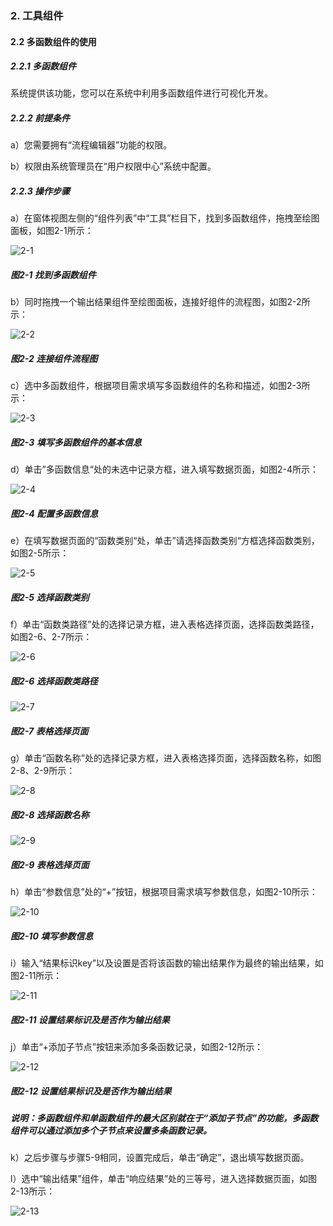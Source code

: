 ### 2. 工具组件

#### 2.2 多函数组件的使用

##### 2.2.1 多函数组件

系统提供该功能，您可以在系统中利用多函数组件进行可视化开发。

##### 2.2.2 前提条件

a）您需要拥有“流程编辑器”功能的权限。

b）权限由系统管理员在“用户权限中心”系统中配置。

##### 2.2.3 操作步骤

a）在窗体视图左侧的“组件列表”中“工具”栏目下，找到多函数组件，拖拽至绘图面板，如图2-1所示：

![2-1](https://www.feisuanyz.com/fsimage/zc-image/cz_22_1_5_1.png)

##### 图2-1 找到多函数组件

b）同时拖拽一个输出结果组件至绘图面板，连接好组件的流程图，如图2-2所示：

![2-2](https://www.feisuanyz.com/fsimage/zc-image/cz_22_1_5_2.png)

##### 图2-2 连接组件流程图

c）选中多函数组件，根据项目需求填写多函数组件的名称和描述，如图2-3所示：

![2-3](https://www.feisuanyz.com/fsimage/zc-image/cz_22_1_5_3.png)

##### 图2-3 填写多函数组件的基本信息

d）单击”多函数信息“处的未选中记录方框，进入填写数据页面，如图2-4所示：

![2-4](https://www.feisuanyz.com/fsimage/zc-image/cz_22_1_5_4.png)

##### 图2-4 配置多函数信息

e）在填写数据页面的“函数类别“处，单击”请选择函数类别“方框选择函数类别，如图2-5所示：

![2-5](https://www.feisuanyz.com/fsimage/zc-image/cz_22_1_5_5.png)

##### 图2-5 选择函数类别

f）单击“函数类路径”处的选择记录方框，进入表格选择页面，选择函数类路径，如图2-6、2-7所示：

![2-6](https://www.feisuanyz.com/fsimage/zc-image/cz_22_1_5_6.png)

##### 图2-6 选择函数类路径

![2-7](https://www.feisuanyz.com/fsimage/zc-image/cz_22_1_5_7.png)

##### 图2-7 表格选择页面

g）单击“函数名称”处的选择记录方框，进入表格选择页面，选择函数名称，如图2-8、2-9所示：

![2-8](https://www.feisuanyz.com/fsimage/zc-image/cz_22_1_5_8.png)

##### 图2-8 选择函数名称

![2-9](https://www.feisuanyz.com/fsimage/zc-image/cz_22_1_5_9.png)

##### 图2-9 表格选择页面

h）单击“参数信息”处的“+”按钮，根据项目需求填写参数信息，如图2-10所示：

![2-10](https://www.feisuanyz.com/fsimage/zc-image/cz_22_1_5_10.png)

##### 图2-10 填写参数信息

i）输入“结果标识key”以及设置是否将该函数的输出结果作为最终的输出结果，如图2-11所示：

![2-11](https://www.feisuanyz.com/fsimage/zc-image/cz_22_1_5_11.png)

##### 图2-11 设置结果标识及是否作为输出结果

j）单击“+添加子节点”按钮来添加多条函数记录，如图2-12所示：

![2-12](https://www.feisuanyz.com/fsimage/zc-image/cz_22_1_5_12.png)

##### 图2-12 设置结果标识及是否作为输出结果

##### 说明：多函数组件和单函数组件的最大区别就在于“添加子节点”的功能，多函数组件可以通过添加多个子节点来设置多条函数记录。

k）之后步骤与步骤5-9相同，设置完成后，单击“确定”，退出填写数据页面。

l）选中“输出结果”组件，单击“响应结果”处的三等号，进入选择数据页面，如图2-13所示：

![2-13](https://www.feisuanyz.com/fsimage/zc-image/cz_22_1_5_13.png)
